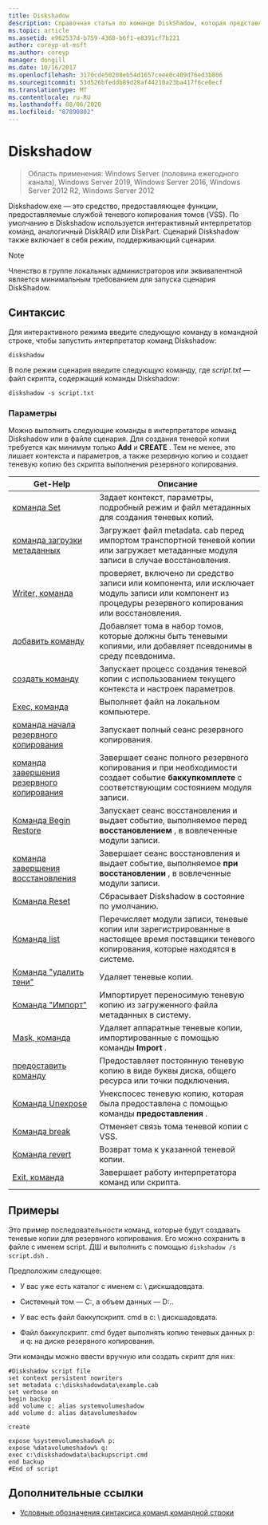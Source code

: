 ```yaml
---
title: Diskshadow
description: Справочная статья по команде DiskShadow, которая представляет собой средство, которое предоставляет функциональные возможности, предоставляемые службой теневого копирования томов (VSS).
ms.topic: article
ms.assetid: e962537d-b759-4368-b6f1-e8391cf7b221
author: coreyp-at-msft
ms.author: coreyp
manager: dongill
ms.date: 10/16/2017
ms.openlocfilehash: 3170cde50208eb54d1657ceee0c409d76ed3b806
ms.sourcegitcommit: 53d526bfeddb89d28af44210a23ba417f6ce0ecf
ms.translationtype: MT
ms.contentlocale: ru-RU
ms.lasthandoff: 08/06/2020
ms.locfileid: "87890802"
---
```

# <a name="diskshadow"></a>Diskshadow

> Область применения: Windows Server (половина ежегодного канала), Windows Server 2019, Windows Server 2016, Windows Server 2012 R2, Windows Server 2012

Diskshadow.exe — это средство, предоставляющее функции, предоставляемые службой теневого копирования томов (VSS). По умолчанию в Diskshadow используется интерактивный интерпретатор команд, аналогичный DiskRAID или DiskPart. Сценарий Diskshadow также включает в себя режим, поддерживающий сценарии.

> [!NOTE]
> Членство в группе локальных администраторов или эквивалентной является минимальным требованием для запуска сценария DiskShadow.

## <a name="syntax"></a>Синтаксис

Для интерактивного режима введите следующую команду в командной строке, чтобы запустить интерпретатор команд Diskshadow:

```
diskshadow
```

В поле режим сценария введите следующую команду, где *script.txt* — файл скрипта, содержащий команды Diskshadow:

```
diskshadow -s script.txt
```

### <a name="parameters"></a>Параметры

Можно выполнить следующие команды в интерпретаторе команд Diskshadow или в файле сценария. Для создания теневой копии требуется как минимум только **Add** и **CREATE** . Тем не менее, это лишает контекста и параметров, а также резервную копию и создает теневую копию без скрипта выполнения резервного копирования.

| Get-Help | Описание |
| --------- | ----------- |
| [команда Set](set_2.md) | Задает контекст, параметры, подробный режим и файл метаданных для создания теневых копий. |
| [команда загрузки метаданных](load-metadata.md) | Загружает файл metadata. cab перед импортом транспортной теневой копии или загружает метаданные модуля записи в случае восстановления. |
| [Writer, команда](writer.md) | проверяет, включено ли средство записи или компонента, или исключает модуль записи или компонент из процедуры резервного копирования или восстановления. |
| [добавить команду](add.md) | Добавляет тома в набор томов, которые должны быть теневыми копиями, или добавляет псевдонимы в среду псевдонима. |
| [создать команду](create.md) | Запускает процесс создания теневой копии с использованием текущего контекста и настроек параметров. |
| [Exec, команда](exec.md) | Выполняет файл на локальном компьютере. |
| [команда начала резервного копирования](begin-backup.md) | Запускает полный сеанс резервного копирования. |
| [команда завершения резервного копирования](end-backup.md) | Завершает сеанс полного резервного копирования и при необходимости создает событие **баккупкомплете** с соответствующим состоянием модуля записи. |
| [Команда Begin Restore](begin-restore.md) | Запускает сеанс восстановления и выдает событие, выполняемое перед **восстановлением** , в вовлеченные модули записи. |
| [команда завершения восстановления](end-restore.md) | Завершает сеанс восстановления и выдает событие, выполняемое **при восстановлении** , в вовлеченные модули записи. |
| [Команда Reset](reset.md) | Сбрасывает Diskshadow в состояние по умолчанию. |
| [Команда list](list.md) | Перечисляет модули записи, теневые копии или зарегистрированные в настоящее время поставщики теневого копирования, которые находятся в системе. |
| [Команда "удалить тени"](delete-shadows.md) | Удаляет теневые копии. |
| [Команда "Импорт"](import.md) | Импортирует переносимую теневую копию из загруженного файла метаданных в систему. |
| [Mask, команда](mask.md) | Удаляет аппаратные теневые копии, импортированные с помощью команды **Import** . |
| [предоставить команду](expose.md) | Предоставляет постоянную теневую копию в виде буквы диска, общего ресурса или точки подключения. |
| [Команда Unexpose](unexpose.md) | Унекспосес теневую копию, которая была предоставлена с помощью команды **предоставления** . |
| [Команда break](break_2.md) | Отменяет связь тома теневой копии с VSS. |
| [Команда revert](revert.md) | Возврат тома к указанной теневой копии. |
| [Exit, команда](exit.md) | Завершает работу интерпретатора команд или скрипта. |

## <a name="examples"></a>Примеры

Это пример последовательности команд, которые будут создавать теневые копии для резервного копирования. Его можно сохранить в файле с именем script. ДШ и выполнить с помощью `diskshadow /s script.dsh` .

Предположим следующее:

- У вас уже есть каталог с именем c: \\ дискшадовдата.

- Системный том — C:, а объем данных — D:..

- У вас есть файл баккупскрипт. cmd в c: \\ дискшадовдата.

- Файл баккупскрипт. cmd будет выполнять копию теневых данных p: и q: на диске резервного копирования.

Эти команды можно ввести вручную или создать скрипт для них:

```
#Diskshadow script file
set context persistent nowriters
set metadata c:\diskshadowdata\example.cab
set verbose on
begin backup
add volume c: alias systemvolumeshadow
add volume d: alias datavolumeshadow

create

expose %systemvolumeshadow% p:
expose %datavolumeshadow% q:
exec c:\diskshadowdata\backupscript.cmd
end backup
#End of script
```

## <a name="additional-references"></a>Дополнительные ссылки

- [Условные обозначения синтаксиса команд командной строки](command-line-syntax-key.md)
